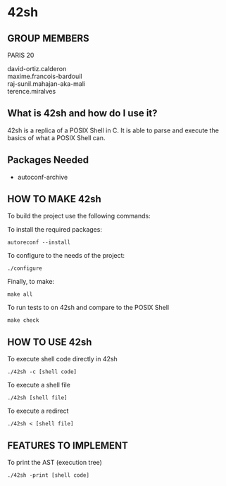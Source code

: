 # 42sh

## GROUP MEMBERS

PARIS 20 <br>

david-ortiz.calderon <br>
maxime.francois-bardouil <br>
raj-sunil.mahajan-aka-mali <br>
terence.miralves <br>

## What is 42sh and how do I use it?

42sh is a replica of a POSIX Shell in C. It is able to parse and execute the
basics of what a POSIX Shell can.

## Packages Needed

- autoconf-archive

## HOW TO MAKE 42sh

To build the project use the following commands:

To install the required packages:
```
autoreconf --install
```

To configure to the needs of the project:
```
./configure
```

Finally, to make:
```
make all
```

To run tests to on 42sh and compare to the POSIX Shell
```
make check
```

## HOW TO USE 42sh

To execute shell code directly in 42sh
```
./42sh -c [shell code]
```

To execute a shell file
```
./42sh [shell file]
```

To execute a redirect
```
./42sh < [shell file]
```

## FEATURES TO IMPLEMENT
To print the AST (execution tree)
```
./42sh -print [shell code]
```
